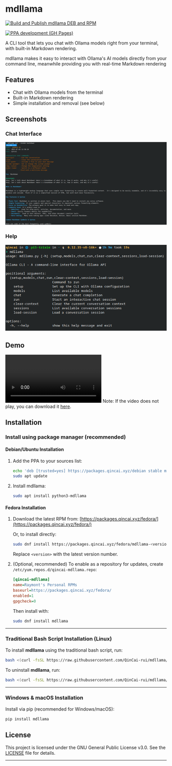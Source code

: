 # mdllama

[![Build and Publish mdllama DEB and RPM](https://github.com/QinCai-rui/packages/actions/workflows/build-and-publish-ppa.yml/badge.svg)](https://github.com/QinCai-rui/packages/actions/workflows/build-and-publish-ppa.yml)

[![PPA development (GH Pages)](https://github.com/QinCai-rui/packages/actions/workflows/pages/pages-build-deployment/badge.svg?branch=gh-pages)](https://github.com/QinCai-rui/packages/actions/workflows/pages/pages-build-deployment)

A CLI tool that lets you chat with Ollama models right from your terminal, with built-in Markdown rendering.

mdllama makes it easy to interact with Ollama's AI models directly from your command line, meanwhile providing you with real-time Markdown rendering

## Features

- Chat with Ollama models from the terminal
- Built-in Markdown rendering
- Simple installation and removal (see below)

## Screenshots

### Chat Interface
![Chat](https://raw.githubusercontent.com/QinCai-rui/mdllama/refs/heads/main/assets/chat.png)

### Help
![Help](https://raw.githubusercontent.com/QinCai-rui/mdllama/refs/heads/main/assets/help.png)

## Demo

<video controls src="https://raw.githubusercontent.com/QinCai-rui/mdllama/refs/heads/main/assets/demo.webm" title="Demo"></video>
Note: If the video does not play, you can download it [here](https://raw.githubusercontent.com/QinCai-rui/mdllama/refs/heads/main/assets/demo.webm).


## Installation

### Install using package manager (recommended)

#### Debian/Ubuntu Installation

1. Add the PPA to your sources list:
   ```bash
   echo 'deb [trusted=yes] https://packages.qincai.xyz/debian stable main' | sudo tee /etc/apt/sources.list.d/qincai-mdllama.list
   sudo apt update
   ```
2. Install mdllama:
   ```bash
   sudo apt install python3-mdllama
   ```

#### Fedora Installation

1. Download the latest RPM from:
   [https://packages.qincai.xyz/fedora/](https://packages.qincai.xyz/fedora/)

   Or, to install directly:
   ```bash
   sudo dnf install https://packages.qincai.xyz/fedora/mdllama-<version>.noarch.rpm
   ```
   Replace `<version>` with the latest version number.

2. (Optional, recommended) To enable as a repository for updates, create `/etc/yum.repos.d/qincai-mdllama.repo`:
   ```ini
   [qincai-mdllama]
   name=Raymont's Personal RPMs
   baseurl=https://packages.qincai.xyz/fedora/
   enabled=1
   gpgcheck=0
   ```
   Then install with:
   ```bash
   sudo dnf install mdllama
   ```

---

### Traditional Bash Script Installation (Linux)

To install **mdllama** using the traditional bash script, run:

```bash
bash <(curl -fsSL https://raw.githubusercontent.com/QinCai-rui/mdllama/refs/heads/main/install.sh)
```

To uninstall **mdllama**, run:

```bash
bash <(curl -fsSL https://raw.githubusercontent.com/QinCai-rui/mdllama/refs/heads/main/uninstall.sh)
```

---

### Windows & macOS Installation

Install via pip (recommended for Windows/macOS):

```bash
pip install mdllama
```

## License

This project is licensed under the GNU General Public License v3.0. See the [LICENSE](LICENSE) file for details.

---
